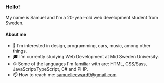 ### Hello!
My name is Samuel and I'm a 20-year-old web development student from Sweden.

#### About me
- 👀 I’m interested in design, programming, cars, music, among other things.
- 🎓 I’m currently studying Web Development at Mid Sweden University.
- ⚙️ Some of the languages I'm familiar with are: HTML, CSS/Sass, JavaScript/TypeScript, C# and PHP.
- 📫 How to reach me: samuelleeward9@gmail.com

<!---
sawa2005/sawa2005 is a ✨ special ✨ repository because its `README.md` (this file) appears on your GitHub profile.
You can click the Preview link to take a look at your changes.
--->

